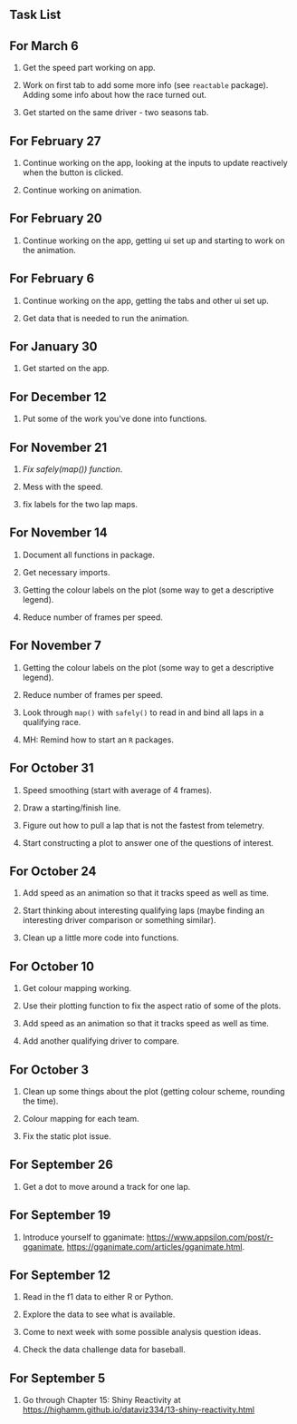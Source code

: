 ## Task List

## For March 6

1. Get the speed part working on app.

2. Work on first tab to add some more info (see `reactable` package). Adding some info about how the race turned out.

3. Get started on the same driver - two seasons tab.


## For February 27

1. Continue working on the app, looking at the inputs to update reactively when the button is clicked.

2. Continue working on animation.


## For February 20

1. Continue working on the app, getting ui set up and starting to work on the animation.

## For February 6

1. Continue working on the app, getting the tabs and other ui set up.

2. Get data that is needed to run the animation.

## For January 30

1. Get started on the app.

## For December 12

1. Put some of the work you've done into functions.

## For November 21

1. *Fix safely(map()) function*.

2. Mess with the speed.

3. fix labels for the two lap maps.

## For November 14

1. Document all functions in package.

2. Get necessary imports.

3. Getting the colour labels on the plot (some way to get a descriptive legend).

4. Reduce number of frames per speed.

## For November 7

1. Getting the colour labels on the plot (some way to get a descriptive legend).

2. Reduce number of frames per speed.

3. Look through `map()` with `safely()` to read in and bind all laps in a qualifying race.

4. MH: Remind how to start an `R` packages.

## For October 31

1. Speed smoothing (start with average of 4 frames).

2. Draw a starting/finish line.

3. Figure out how to pull a lap that is not the fastest from telemetry.

4. Start constructing a plot to answer one of the questions of interest.

## For October 24

1. Add speed as an animation so that it tracks speed as well as time.

2. Start thinking about interesting qualifying laps (maybe finding an interesting driver comparison or something similar).

3. Clean up a little more code into functions.

## For October 10

1. Get colour mapping working.

2. Use their plotting function to fix the aspect ratio of some of the plots.

3. Add speed as an animation so that it tracks speed as well as time.

4. Add another qualifying driver to compare.


## For October 3

1. Clean up some things about the plot (getting colour scheme, rounding the time).

2. Colour mapping for each team.

3. Fix the static plot issue.

## For September 26

1. Get a dot to move around a track for one lap.

## For September 19

1. Introduce yourself to gganimate: <https://www.appsilon.com/post/r-gganimate>, <https://gganimate.com/articles/gganimate.html>.

## For September 12

1. Read in the f1 data to either R or Python.

2. Explore the data to see what is available.

3. Come to next week with some possible analysis question ideas.

4. Check the data challenge data for baseball.

## For September 5

1. Go through Chapter 15: Shiny Reactivity at <https://highamm.github.io/dataviz334/13-shiny-reactivity.html>


